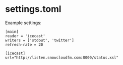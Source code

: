 # settings.toml

Example settings:

```
[main]
reader = 'icecast'
writers = ['stdout', 'twitter']
refresh-rate = 20

[icecast]
url="http://listen.snowcloudfm.com:8000/status.xsl"

```
